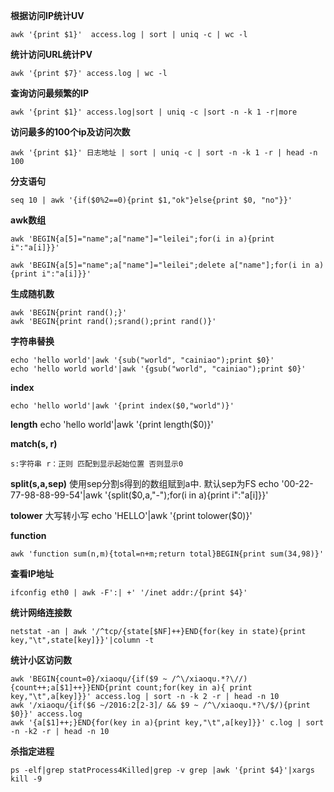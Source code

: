 **根据访问IP统计UV**

`awk '{print $1}'  access.log | sort | uniq -c | wc -l`

**统计访问URL统计PV**

	awk '{print $7}' access.log | wc -l
**查询访问最频繁的IP**

	awk '{print $1}' access.log|sort | uniq -c |sort -n -k 1 -r|more

**访问最多的100个ip及访问次数**

	awk '{print $1}' 日志地址 | sort | uniq -c | sort -n -k 1 -r | head -n 100
**分支语句**

	seq 10 | awk '{if($0%2==0){print $1,"ok"}else{print $0, "no"}}'

**awk数组**

	awk 'BEGIN{a[5]="name";a["name"]="leilei";for(i in a){print i":"a[i]}}'

	awk 'BEGIN{a[5]="name";a["name"]="leilei";delete a["name"];for(i in a){print i":"a[i]}}'

**生成随机数**

	awk 'BEGIN{print rand();}'
	awk 'BEGIN{print rand();srand();print rand()}'

**字符串替换**

	echo 'hello world'|awk '{sub("world", "cainiao");print $0}'
	echo 'hello world world'|awk '{gsub("world", "cainiao");print $0}'

**index** 

	echo 'hello world'|awk '{print index($0,"world")}'

**length**
	echo 'hello world'|awk '{print length($0)}'

**match(s, r)** 

	s:字符串 r：正则 匹配到显示起始位置 否则显示0
**split(s,a,sep)**
	使用sep分割s得到的数组赋到a中. 默认sep为FS
	echo '00-22-77-98-88-99-54'|awk '{split($0,a,"-");for(i in a){print i":"a[i]}}'

**tolower**
	大写转小写
	echo 'HELLO'|awk '{print tolower($0)}'

**function**

	awk 'function sum(n,m){total=n+m;return total}BEGIN{print sum(34,98)}'

**查看IP地址**

	ifconfig eth0 | awk -F':| +' '/inet addr:/{print $4}'

**统计网络连接数**

	netstat -an | awk '/^tcp/{state[$NF]++}END{for(key in state){print key,"\t",state[key]}}'|column -t
**统计小区访问数**

	awk 'BEGIN{count=0}/xiaoqu/{if($9 ~ /^\/xiaoqu.*?\//){count++;a[$1]++}}END{print count;for(key in a){ print key,"\t",a[key]}}' access.log | sort -n -k 2 -r | head -n 10
	awk '/xiaoqu/{if($6 ~/2016:2[2-3]/ && $9 ~ /^\/xiaoqu.*?\/$/){print $0}}' access.log
	awk '{a[$1]++;}END{for(key in a){print key,"\t",a[key]}}' c.log | sort -n -k2 -r | head -n 10
**杀指定进程**

```shw
ps -elf|grep statProcess4Killed|grep -v grep |awk '{print $4}'|xargs kill -9
```


